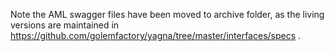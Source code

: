 Note the AML swagger files have been moved to archive folder, as the living versions are maintained in https://github.com/golemfactory/yagna/tree/master/interfaces/specs .
